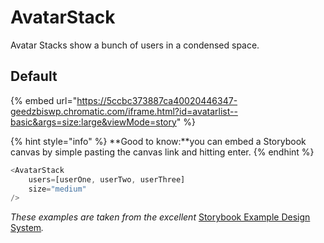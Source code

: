 # AvatarStack

Avatar Stacks show a bunch of users in a condensed space.

## Default

{% embed url="https://5ccbc373887ca40020446347-geedzbiswp.chromatic.com/iframe.html?id=avatarlist--basic&args=size:large&viewMode=story" %}

{% hint style="info" %}
**Good to know:**you can embed a Storybook canvas by simple pasting the canvas link and hitting enter.
{% endhint %}

```javascript
<AvatarStack
    users=[userOne, userTwo, userThree]
    size="medium"
/>
```

_These examples are taken from the excellent_ [Storybook Example Design System](https://5ccbc373887ca40020446347-geedzbiswp.chromatic.com/?path=/story/icon--labels)_._
